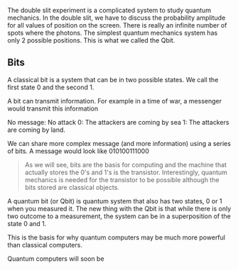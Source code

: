 The double slit experiment is a complicated system to study quantum mechanics. In the double slit, we have to discuss the probability amplitude for all values of position on the screen. There is really an infinite number of spots where the photons. The simplest quantum mechanics system has only 2 possible positions. This is what we called the Qbit. 

## Bits

A classical bit is a system that can be in two possible states. We call the first state 0 and the second 1. 

A bit can transmit information. For example in a time of war, a messenger would transmit this information

No message: No attack 
0: The attackers are coming by sea
1: The attackers are coming by land. 

We can share more complex message (and more information) using a series of bits. A message would look like 010100111000

> As we will see, bits are the basis for computing and the machine that actually stores the 0's and 1's is the transistor. Interestingly, quantum mechanics is needed for the transistor to be possible although the bits stored are classical objects. 

A quantum bit (or Qbit) is quantum system that also has two states, 0 or 1 when you measured it. The new thing with the Qbit is that while there is only two outcome to a measurement, the system can be in a superposition of the state 0 and 1. 

This is the basis for why quantum computers may be much more powerful than classical computers. 

Quantum computers will soon be 